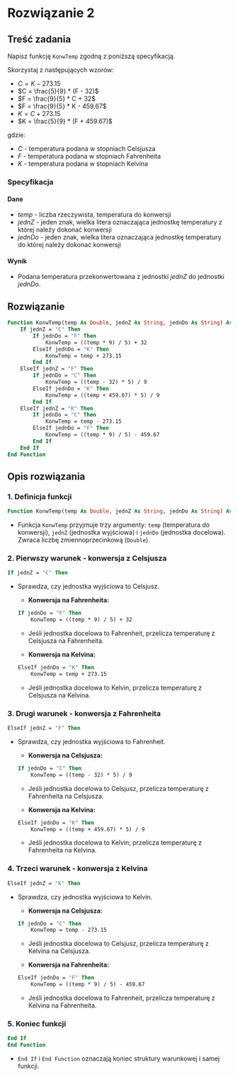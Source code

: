 # Rozwiązanie 2

## Treść zadania

Napisz funkcję `KonwTemp` zgodną z poniższą specyfikacją.

Skorzystaj z następujących wzorów:

- $C = K - 273.15$
- $C = \frac{5}{9} * (F - 32)$
- $F = \frac{9}{5} * C + 32$
- $F = \frac{9}{5} * K - 459.67$
- $K = C + 273.15$
- $K = \frac{5}{9} * (F + 459.67)$

gdzie:

* $C$ - temperatura podana w stopniach Celsjusza
* $F$ - temperatura podana w stopniach Fahrenheita
* $K$ - temperatura podana w stopniach Kelvina

### Specyfikacja

#### Dane

* $temp$ - liczba rzeczywista, temperatura do konwersji
* $jednZ$ - jeden znak, wielka litera oznaczająca jednostkę temperatury z której należy dokonać konwersji
* $jednDo$ - jeden znak, wielka litera oznaczająca jednostkę temperatury do której należy dokonać konwersji

#### Wynik

* Podana temperatura przekonwertowana z jednostki $jednZ$ do jednostki $jednDo$.

## Rozwiązanie

```vb
Function KonwTemp(temp As Double, jednZ As String, jednDo As String) As Double
    If jednZ = "C" Then
        If jednDo = "F" Then
            KonwTemp = ((temp * 9) / 5) + 32
        ElseIf jednDo = "K" Then
            KonwTemp = temp + 273.15
        End If
    ElseIf jednZ = "F" Then
        If jednDo = "C" Then
            KonwTemp = ((temp - 32) * 5) / 9
        ElseIf jednDo = "K" Then
            KonwTemp = ((temp + 459.67) * 5) / 9
        End If
    ElseIf jednZ = "K" Then
        If jednDo = "C" Then
            KonwTemp = temp - 273.15
        ElseIf jednDo = "F" Then
            KonwTemp = ((temp * 9) / 5) - 459.67
        End If
    End If
End Function
```

## Opis rozwiązania

### 1. Definicja funkcji

```vb
Function KonwTemp(temp As Double, jednZ As String, jednDo As String) As Double
```

- Funkcja `KonwTemp` przyjmuje trzy argumenty: `temp` (temperatura do konwersji), `jednZ` (jednostka wyjściowa) i `jednDo` (jednostka docelowa). Zwraca liczbę zmiennoprzecinkową (`Double`).

### 2. Pierwszy warunek - konwersja z Celsjusza

```vb
If jednZ = "C" Then
```

- Sprawdza, czy jednostka wyjściowa to Celsjusz.

    - **Konwersja na Fahrenheita:**
    
    ```vb
    If jednDo = "F" Then
        KonwTemp = ((temp * 9) / 5) + 32
    ```

    - Jeśli jednostka docelowa to Fahrenheit, przelicza temperaturę z Celsjusza na Fahrenheita.

    - **Konwersja na Kelvina:**
    
    ```vb
    ElseIf jednDo = "K" Then
        KonwTemp = temp + 273.15
    ```

    - Jeśli jednostka docelowa to Kelvin, przelicza temperaturę z Celsjusza na Kelvina.

### 3. Drugi warunek - konwersja z Fahrenheita

```vb
ElseIf jednZ = "F" Then
```

- Sprawdza, czy jednostka wyjściowa to Fahrenheit.

    - **Konwersja na Celsjusza:**
    
    ```vb
    If jednDo = "C" Then
        KonwTemp = ((temp - 32) * 5) / 9
    ```

    - Jeśli jednostka docelowa to Celsjusz, przelicza temperaturę z Fahrenheita na Celsjusza.

    - **Konwersja na Kelvina:**
    
    ```vb
    ElseIf jednDo = "K" Then
        KonwTemp = ((temp + 459.67) * 5) / 9
    ```

    - Jeśli jednostka docelowa to Kelvin, przelicza temperaturę z Fahrenheita na Kelvina.

### 4. Trzeci warunek - konwersja z Kelvina

```vb
ElseIf jednZ = "K" Then
```

- Sprawdza, czy jednostka wyjściowa to Kelvin.

    - **Konwersja na Celsjusza:**

    ```vb
    If jednDo = "C" Then
        KonwTemp = temp - 273.15
    ```

    - Jeśli jednostka docelowa to Celsjusz, przelicza temperaturę z Kelvina na Celsjusza.

    - **Konwersja na Fahrenheita:**

    ```vb
    ElseIf jednDo = "F" Then
        KonwTemp = ((temp * 9) / 5) - 459.67
    ```

    - Jeśli jednostka docelowa to Fahrenheit, przelicza temperaturę z Kelvina na Fahrenheita.

### 5. Koniec funkcji

```vb
End If
End Function
```

- `End If` i `End Function` oznaczają koniec struktury warunkowej i samej funkcji.
